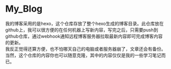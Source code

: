 # My_Blog  
我的博客采用的是hexo，这个仓库存放了整个hexo生成的博客目录。此仓库放在github上，我可以很方便的在任何机器上写新内容，写完之后，只需要push到github仓库，通过webhook通知远程博客服务器拉取最新内容即可完成博客内容的更新。  
我反正觉得还算方便，也不怕哪天自己的电脑或者服务器崩了，文章还会有备份。  
当然，这个仓库的内容你也可以随意克隆，其中的内容仅仅是我的一些学习笔记而已。
